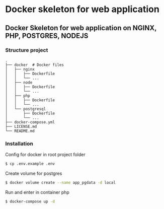 # Docker skeleton for web application

## Docker Skeleton for web application on NGINX, PHP, POSTGRES, NODEJS

### Structure project
```
.
├── docker  # Docker files
│   ├── nginx
│   │   ├── Dockerfile
│   │   └── ...
│   ├── node
│   │   ├── Dockerfile
│   │   └── ...
│   ├── php
│   │   ├── Dockerfile
│   │   └── ...
│   └── postgresql
│       ├── Dockerfile
│       └── ...
├── docker-compose.yml
├── LICENSE.md
└── README.md
```

### Installation
Config for docker in root project folder
```sh
$ cp .env.example .env
```

Create volume for postgres
```sh
$ docker volume create --name app_pgdata -d local
```

Run and  enter in container php
```sh
$ docker-compose up -d
```

